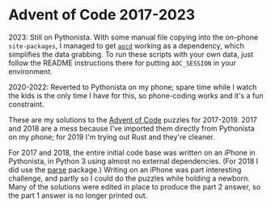 # Advent of Code 2017-2023

2023: Still on Pythonista. With some manual file copying into the on-phone
`site-packages`, I managed to get
[`aocd`](https://github.com/wimglenn/advent-of-code-data) working as a
dependency, which simplifies the data grabbing. To run these scripts with your
own data, just follow the README instructions there for putting `AOC_SESSION` in
your environment.

2020-2022: Reverted to Pythonista on my phone; spare time while I watch the kids
is the only time I have for this, so phone-coding works and it's a fun
constraint.

These are my solutions to the [Advent of Code](https://adventofcode.com) puzzles
for 2017-2019. 2017 and 2018 are a mess because I've imported them directly from
Pythonista on my phone; for 2019 I'm trying out Rust and they're cleaner.

For 2017 and 2018, the entire initial code base was written on an iPhone in
Pythonista, in Python 3 using almost no external dependencies. (For 2018 I did
use the [parse](https://pypi.org/project/parse/) package.)  Writing on an iPhone
was part interesting challenge, and partly so I could do the puzzles while
holding a newborn. Many of the solutions were edited in place to produce the part
2 answer, so the part 1 answer is no longer printed out.
